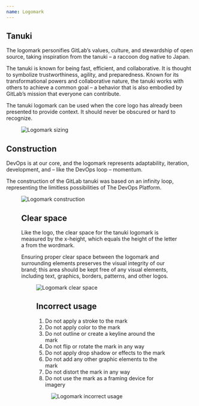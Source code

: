 ```yaml
---
name: Logomark
---
```


## Tanuki

The logomark personifies GitLab’s values, culture, and stewardship of open source, taking inspiration from the tanuki – a raccoon dog native to Japan.

The tanuki is known for being fast, efficient, and collaborative. It is thought to symbolize trustworthiness, agility, and preparedness. Known for its transformational powers and collaborative nature, the tanuki works with others to achieve a common goal – a behavior that is also embodied by GitLab’s mission that everyone can contribute. 

The tanuki logomark can be used when the core logo has already been presented to provide context. It should never be obscured or hard to recognize.

<figure class="figure" role="figure" aria-label="GitLab tanuki logomark">
  <img class="figure-img p-a-5" src="/img/brand/tanuki-scalability.svg" alt="Logomark sizing" role="img" />
  <figcaption class="figure-caption"> </figcaption>
</figure>

## Construction

DevOps is at our core, and the logomark represents adaptability, iteration, development, and – like the DevOps loop – momentum.

The construction of the GitLab tanuki was based on an infinity loop, representing the limitless possibilities of The DevOps Platform. 

<figure class="figure" role="figure" aria-label="Logomark construction">
  <img class="figure-img p-a-5" src="/img/brand/tanuki-construction.svg" alt="Logomark construction" role="img" />
  <figcaption class="figure-caption"> </figcaption>

  ## Clear space

Like the logo, the clear space for the tanuki logomark is measured by the x-height, which equals the height of the letter a from the wordmark.

Ensuring proper clear space between the logomark and surrounding elements preserves the visual integrity of our brand; this area should be kept free of any visual elements, including text, graphics, borders, patterns, and other logos.

<figure class="figure" role="figure" aria-label="Logomark clearspace">
  <img class="figure-img p-a-5" src="/img/brand/tanuki-clearspace.svg" alt="Logomark clear space" role="img" />
  <figcaption class="figure-caption"> </figcaption>

## Incorrect usage

1. Do not apply a stroke to the mark
1. Do not apply color to the mark
1. Do not outline or create a keyline around the mark
1. Do not flip or rotate the mark in any way
1. Do not apply drop shadow or effects to the mark
1. Do not add any other graphic elements to the mark
1. Do not distort the mark in any way
1. Do not use the mark as a framing device for imagery

<figure class="figure" role="figure" aria-label="Logomark incorrect usage">
  <img class="figure-img p-a-5" src="/img/brand/tanuki-incorrect-usage.svg" alt="Logomark incorrect usage" role="img" />
  <figcaption class="figure-caption"> </figcaption>


